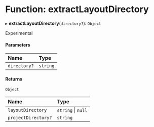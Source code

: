 # Function: extractLayoutDirectory

▸ **extractLayoutDirectory**(`directory?`): `Object`

Experimental

#### Parameters

| Name         | Type     |
| :----------- | :------- |
| `directory?` | `string` |

#### Returns

`Object`

| Name                | Type               |
| :------------------ | :----------------- |
| `layoutDirectory`   | `string` \| `null` |
| `projectDirectory?` | `string`           |
